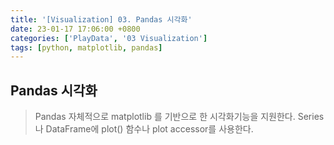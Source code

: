 ```yaml
---
title: '[Visualization] 03. Pandas 시각화'
date: 23-01-17 17:06:00 +0800
categories: ['PlayData', '03 Visualization']
tags: [python, matplotlib, pandas]
---
```


## Pandas 시각화
> Pandas 자체적으로 matplotlib 를 기반으로 한 시각화기능을 지원한다.
> Series나 DataFrame에 plot() 함수나 plot accessor를 사용한다.
